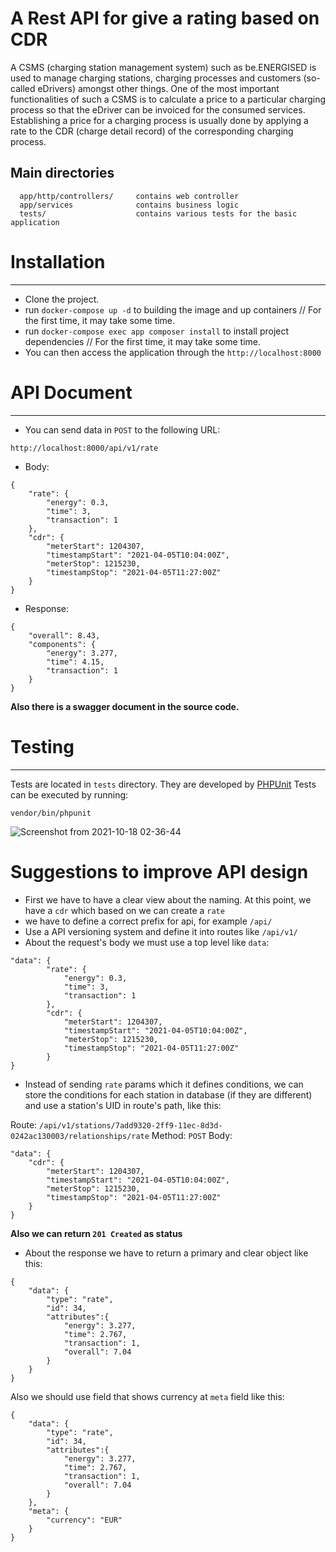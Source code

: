# A Rest API for give a rating based on CDR

A CSMS (charging station management system) such as be.ENERGISED is used to manage charging stations, charging
processes and customers (so-called eDrivers) amongst other things.
One of the most important functionalities of such a CSMS is to calculate a price to a particular charging process so that
the eDriver can be invoiced for the consumed services. Establishing a price for a charging process is usually done by
applying a rate to the CDR (charge detail record) of the corresponding charging process.

Main directories
-------------------

      app/http/controllers/     contains web controller
      app/services              contains business logic
      tests/                    contains various tests for the basic application

# Installation 
-------------------------
- Clone the project.
- run `docker-compose up -d` to building the image and up containers //  For the first time, it may take some time.
- run `docker-compose exec app composer install` to install project dependencies // For the first time, it may take some time.
- You can then access the application through the `http://localhost:8000`


# API Document
-----------------
- You can send data in `POST` to the following URL:
```
http://localhost:8000/api/v1/rate
```
- Body:
```
{
    "rate": {
        "energy": 0.3,
        "time": 3,
        "transaction": 1
    },
    "cdr": {
        "meterStart": 1204307,
        "timestampStart": "2021-04-05T10:04:00Z",
        "meterStop": 1215230,
        "timestampStop": "2021-04-05T11:27:00Z"
    }
}
```

- Response:
```
{
    "overall": 8.43,
    "components": {
        "energy": 3.277,
        "time": 4.15,
        "transaction": 1
    }
}
```
**Also there is a swagger document in the source code.**


# Testing
-------------------
Tests are located in `tests` directory. They are developed by [PHPUnit](https://phpunit.de/)
Tests can be executed by running:
```
vendor/bin/phpunit
```

![Screenshot from 2021-10-18 02-36-44](https://user-images.githubusercontent.com/27271223/137649254-59f7664e-6acf-4069-b011-1054886f8d12.png)


# Suggestions to improve API design

- First we have to have a clear view about the naming. At this point, we have a `cdr` which based on we can create a `rate`
- we have to define a correct prefix for api, for example `/api/`
- Use a API versioning system and define it into routes like `/api/v1/`
- About the request's body we must use a top level like `data`: 
```
"data": {
        "rate": {
            "energy": 0.3,
            "time": 3,
            "transaction": 1
        },
        "cdr": {
            "meterStart": 1204307,
            "timestampStart": "2021-04-05T10:04:00Z",
            "meterStop": 1215230,
            "timestampStop": "2021-04-05T11:27:00Z"
        }
}
```
- Instead of sending `rate` params which it defines conditions, we can store the conditions for each station in database (if they are different) and use a station's UID in route's path, like this:

Route: `/api/v1/stations/7add9320-2ff9-11ec-8d3d-0242ac130003/relationships/rate`
Method: `POST`
Body: 
```
"data": {
    "cdr": {
        "meterStart": 1204307,
        "timestampStart": "2021-04-05T10:04:00Z",
        "meterStop": 1215230,
        "timestampStop": "2021-04-05T11:27:00Z"
    }
}
```
**Also we can return `201 Created` as status**

- About the response we have to return a primary and clear object like this:
```
{
    "data": {
        "type": "rate",
        "id": 34,
        "attributes":{
            "energy": 3.277,
            "time": 2.767,
            "transaction": 1,
            "overall": 7.04
        }
    }
}
```
Also we should use field that shows currency at `meta` field like this:
```
{
    "data": {
        "type": "rate",
        "id": 34,
        "attributes":{
            "energy": 3.277,
            "time": 2.767,
            "transaction": 1,
            "overall": 7.04
        }
    },
    "meta": {
        "currency": "EUR"
    }
}
```
